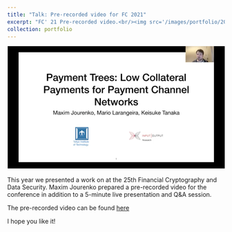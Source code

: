 ```yaml
---
title: "Talk: Pre-recorded video for FC 2021"
excerpt: "FC' 21 Pre-recorded video.<br/><img src='/images/portfolio/2021-03-05/FC.png'>"
collection: portfolio
---
```


![](/images/portfolio/2021-03-05/FC.png)

This year we presented a work on at the 25th Financial Cryptography and Data Security. Maxim Jourenko prepared a pre-recorded video for the conference in addition to a 5-minute live presentation and Q&A session.

The pre-recorded video can be found [here](https://www.youtube.com/watch?v=H_s01QsnLiY) 

I hope you like it!
